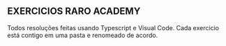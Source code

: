 ## EXERCICIOS RARO ACADEMY

Todos resoluções feitas usando Typescript e Visual Code.  Cada exercicio está contigo em uma pasta e renomeado de acordo.
